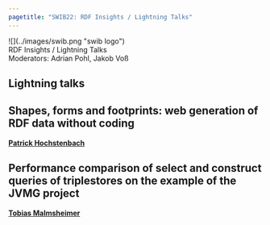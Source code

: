 ```yaml
---
pagetitle: "SWIB22: RDF Insights / Lightning Talks"
---
```



<div id="top">
<div class="column left">![](../images/swib.png "swib logo")</div>
<div class="column middle">RDF Insights / Lightning Talks</div>
<div id="countdown" class="column right"></div>
</div>

<div id="prog">
<div>Moderators: Adrian Pohl, Jakob Voß</div>

    



## Lightning talks

<b></b>



## Shapes, forms and footprints: web generation of RDF data without coding

<b><u>Patrick Hochstenbach</u></b>



## Performance comparison of select and construct queries of triplestores on the example of the JVMG project

<b><u>Tobias Malmsheimer</u></b>



</div>


